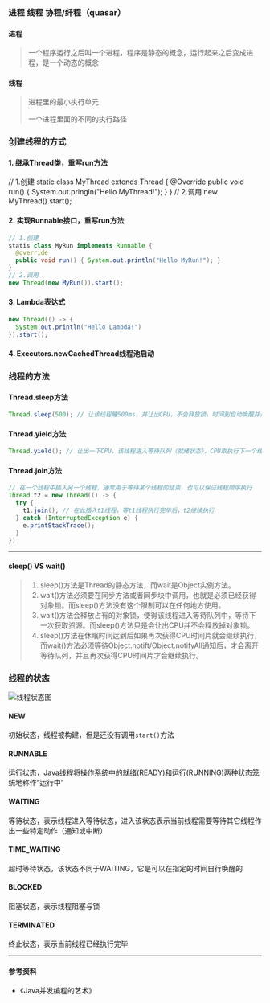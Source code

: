 ### 进程 线程 协程/纤程（quasar）

#### 进程

> 一个程序运行之后叫一个进程，程序是静态的概念，运行起来之后变成进程，是一个动态的概念

#### 线程

> 进程里的最小执行单元
>
> 一个进程里面的不同的执行路径

### 创建线程的方式

#### 1. 继承Thread类，重写run方法

// 1.创建
static class MyThread extends Thread {
  @Override
  public void run() { System.out.pringln("Hello MyThread!"); }
}
// 2.调用
new MyThread().start();

#### 2. 实现Runnable接口，重写run方法

```java
// 1.创建
statis class MyRun implements Runnable {
  @override
  public void run() { System.out.println("Hello MyRun!"); }
}
// 2.调用
new Thread(new MyRun()).start();
```

#### 3. Lambda表达式

```java
new Thread(() -> {
  System.out.println("Hello Lambda!")
}).start();
```

#### 4. Executors.newCachedThread线程池启动

### 线程的方法

#### Thread.sleep方法

```java
Thread.sleep(500); // 让该线程睡500ms，并让出CPU，不会释放锁，时间到自动唤醒并进入就绪状态
```

#### Thread.yield方法

```java
Thread.yield(); // 让出一下CPU，该线程进入等待队列（就绪状态），CPU取执行下一个线程（有可能下一个线程还是刚才的线程）
```

#### Thread.join方法

```java
// 在一个线程中插入另一个线程，通常用于等待某个线程的结束，也可以保证线程顺序执行
Thread t2 = new Thread(() -> {
  try {
    t1.join(); // 在此插入t1线程，等t1线程执行完毕后，t2继续执行
  } catch (InterruptedException e) {
    e.printStackTrace();
  }
})
```

---

#### sleep() VS wait()

> 1. sleep()方法是Thread的静态方法，而wait是Object实例方法。
> 2. wait()方法必须要在同步方法或者同步块中调用，也就是必须已经获得对象锁。而sleep()方法没有这个限制可以在任何地方使用。
> 3. wait()方法会释放占有的对象锁，使得该线程进入等待队列中，等待下一次获取资源。而sleep()方法只是会让出CPU并不会释放掉对象锁。
> 4. sleep()方法在休眠时间达到后如果再次获得CPU时间片就会继续执行，而wait()方法必须等待Object.notift/Object.notifyAll通知后，才会离开等待队列，并且再次获得CPU时间片才会继续执行。

### 线程的状态

![线程状态图](https://ultroncode.com/source/c2407e8f0d46a68f736366efa6ca0521.jpg)

#### NEW

初始状态，线程被构建，但是还没有调用`start()`方法

#### RUNNABLE

运行状态，Java线程将操作系统中的就绪(READY)和运行(RUNNING)两种状态笼统地称作“运行中”

#### WAITING

等待状态，表示线程进入等待状态，进入该状态表示当前线程需要等待其它线程作出一些特定动作（通知或中断）

#### TIME_WAITING

超时等待状态，该状态不同于WAITING，它是可以在指定的时间自行唤醒的

#### BLOCKED

阻塞状态，表示线程阻塞与锁

#### TERMINATED

终止状态，表示当前线程已经执行完毕

---

#### 参考资料

- 《Java并发编程的艺术》